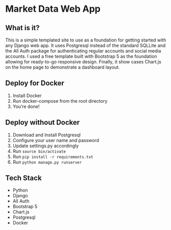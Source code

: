 # Market Data Web App
## What is it?
This is a simple templated site to use as a foundation for getting started with any Django web app. It uses Postgresql instead of the standard SQLLite and the All Auth package for authenticating regular accounts and social media accounts. I used a free template built with Bootstrap 5 as the foundation allowing for ready-to-go responsive design.  Finally, it show cases Chart.js on the home page to demonstrate a dashboard layout. 

## Deploy for Docker
1. Install Docker
2. Run docker-compose from the root directory
3. You’re done!

## Deploy without Docker
1. Download and Install Postgresql
2. Configure your user name and password
3. Update settings.py accordingly
4. Run `source bin/activate`
5. Run `pip install -r requirements.txt`
6. Run `python manage.py runserver`

## Tech Stack
- Python
- Django
- All Auth
- Bootstrap 5
- Chart.js
- Postgresql
- Docker
